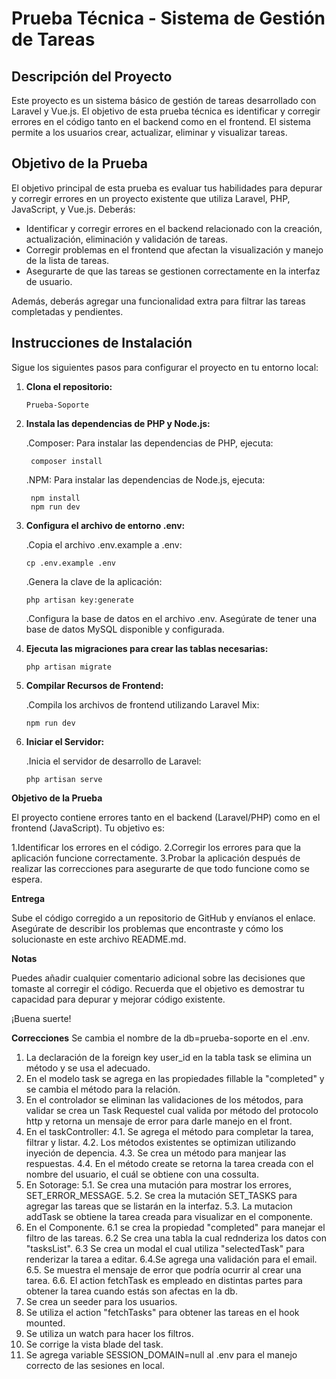 # Prueba Técnica - Sistema de Gestión de Tareas

## Descripción del Proyecto

Este proyecto es un sistema básico de gestión de tareas desarrollado con Laravel y Vue.js. El objetivo de esta prueba técnica es identificar y corregir errores en el código tanto en el backend como en el frontend. El sistema permite a los usuarios crear, actualizar, eliminar y visualizar tareas.

## Objetivo de la Prueba

El objetivo principal de esta prueba es evaluar tus habilidades para depurar y corregir errores en un proyecto existente que utiliza Laravel, PHP, JavaScript, y Vue.js. Deberás:

- Identificar y corregir errores en el backend relacionado con la creación, actualización, eliminación y validación de tareas.
- Corregir problemas en el frontend que afectan la visualización y manejo de la lista de tareas.
- Asegurarte de que las tareas se gestionen correctamente en la interfaz de usuario.

Además, deberás agregar una funcionalidad extra para filtrar las tareas completadas y pendientes.

## Instrucciones de Instalación

Sigue los siguientes pasos para configurar el proyecto en tu entorno local:


1. **Clona el repositorio:**

       Prueba-Soporte
   
2. **Instala las dependencias de PHP y Node.js:**

   .Composer: Para instalar las dependencias de PHP, ejecuta:
   
        composer install

   .NPM: Para instalar las dependencias de Node.js, ejecuta:

        npm install
        npm run dev

3. **Configura el archivo de entorno .env:**

   .Copia el archivo .env.example a .env:

       cp .env.example .env
   
   .Genera la clave de la aplicación:

       php artisan key:generate
   
   .Configura la base de datos en el archivo .env. Asegúrate de tener una base de datos MySQL disponible y configurada.
   
4. **Ejecuta las migraciones para crear las tablas necesarias:**

       php artisan migrate

5. **Compilar Recursos de Frontend:**

   .Compila los archivos de frontend utilizando Laravel Mix:

       npm run dev

6. **Iniciar el Servidor:**

   .Inicia el servidor de desarrollo de Laravel:

       php artisan serve

       
**Objetivo de la Prueba**

El proyecto contiene errores tanto en el backend (Laravel/PHP) como en el frontend (JavaScript). Tu objetivo es:

 1.Identificar los errores en el código.
 2.Corregir los errores para que la aplicación funcione correctamente.
 3.Probar la aplicación después de realizar las correcciones para asegurarte de que todo funcione como se espera.
 
**Entrega**

Sube el código corregido a un repositorio de GitHub y envíanos el enlace. Asegúrate de describir los problemas que encontraste y cómo los solucionaste en este archivo README.md.

**Notas**

Puedes añadir cualquier comentario adicional sobre las decisiones que tomaste al corregir el código.
Recuerda que el objetivo es demostrar tu capacidad para depurar y mejorar código existente.

¡Buena suerte!

**Correcciones**
    Se cambia el nombre de la db=prueba-soporte en el .env. 
 1. La declaración de la foreign key user_id en la tabla task se elimina un método y se usa el adecuado.
 2. En el modelo task se agrega en las propiedades fillable la "completed"  y se cambia el método para la relación.
 3. En el controlador se eliminan las validaciones de los métodos, para validar se crea un Task Requestel cual valida por método del protocolo http y retorna un mensaje de error para darle manejo en el front.
 4. En el taskController:
     4.1. Se agrega el método para completar la tarea, filtrar y listar.
     4.2. Los métodos existentes se optimizan utilizando inyeción de depencia.
     4.3. Se crea un método para manjear las respuestas.
     4.4. En el método create se retorna la tarea creada con el nombre del usuario, el cuál se obtiene con una cossulta.
5. En Sotorage:
    5.1. Se crea una mutación para mostrar los errores, SET_ERROR_MESSAGE.
    5.2. Se crea la mutación SET_TASKS para agregar las tareas que se listarán en la interfaz.
    5.3. La mutacion addTask se obtiene la tarea creada para visualizar en el componente.
6. En el Componente.
    6.1 se crea la propiedad "completed" para manejar el filtro de las tareas.
    6.2 Se crea una tabla la cual rednderiza los datos con "tasksList".
    6.3 Se crea un modal el cual utiliza "selectedTask" para renderizar la tarea a editar.
    6.4.Se agrega una validación para el email.
    6.5. Se muestra el mensaje de error que podría ocurrir al crear una tarea.
    6.6. El action fetchTask es empleado en distintas partes para obtener la tarea cuando estás son afectas en la db.
7. Se crea un seeder para los usuarios.
8. Se utiliza el action "fetchTasks" para obtener las tareas en el hook mounted.
9. Se utiliza un watch para hacer los filtros.
10. Se corrige la vista blade del task.
11. Se agrega variable SESSION_DOMAIN=null al .env para el manejo correcto de las sesiones en local.


